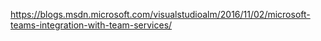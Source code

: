 https://blogs.msdn.microsoft.com/visualstudioalm/2016/11/02/microsoft-teams-integration-with-team-services/
